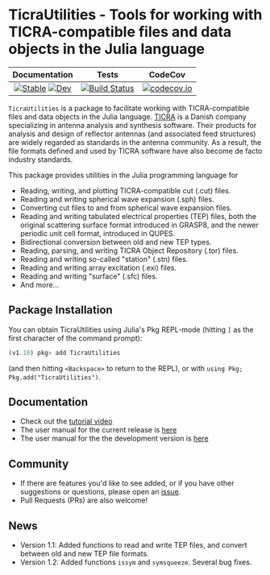 # TicraUtilities - Tools for working with TICRA-compatible files and data objects in the Julia language


| **Documentation**   |  **Tests**     | **CodeCov**  |
|:--------:|:---------------:|:-------:|
|[![Stable](https://img.shields.io/badge/docs-stable-blue.svg)](https://simonp0420.github.io/TicraUtilities.jl/stable)  [![Dev](https://img.shields.io/badge/docs-dev-blue.svg)](https://simonp0420.github.io/TicraUtilities.jl/dev) | [![Build Status](https://github.com/simonp0420/TicraUtilities.jl/actions/workflows/CI.yml/badge.svg?branch=main)](https://github.com/simonp0420/TicraUtilities.jl/actions/workflows/CI.yml?query=branch%3Amain) | [![codecov.io](https://codecov.io/github/simonp0420/TicraUtilities.jl/coverage.svg?branch=main)](https://codecov.io/github/simonp0420/TicraUtilities.jl?branch=main) |




`TicraUtilities` is a package to facilitate working with TICRA-compatible files and data objects in the Julia language. [TICRA](https://www.ticra.com) is a Danish company specializing in antenna analysis and synthesis software. Their products for analysis and design of reflector antennas (and associated feed structures) are widely regarded as standards in the antenna community. As a result, the file formats defined and used by TICRA software have also become de facto industry standards.

This package provides utilities in the Julia programming language for
* Reading, writing, and plotting TICRA-compatible cut (.cut) files.
* Reading and writing spherical wave expansion (.sph) files.
* Converting cut files to and from spherical wave expansion files.
* Reading and writing tabulated electrical properties (TEP) files, both
  the original scattering surface format introduced in GRASP8, and the newer
  periodic unit cell format, introduced in QUPES.
* Bidirectional conversion between old and new TEP types.
* Reading, parsing, and writing TICRA Object Repository (.tor) files.
* Reading and writing so-called "station" (.stn) files.
* Reading and writing array excitation (.exi) files.
* Reading and writing "surface" (.sfc) files.
* And more...



## Package Installation
You can obtain TicraUtilities using Julia's Pkg REPL-mode (hitting `]` as the first character of the command prompt):

```julia
(v1.10) pkg> add TicraUtilities
```

(and then hitting `<Backspace>` to return to the REPL), or with `using Pkg; Pkg.add("TicraUtilities")`.

## Documentation
- Check out the [tutorial video](https://youtu.be/rhinZ-MO9Q4?si=k9A_YCdcqahB5c0J)
- The user manual for the current release is [here](https://simonp0420.github.io/TicraUtilities.jl/stable)
- The user manual for the the development version is [here](https://simonp0420.github.io/TicraUtilities.jl/dev)

## Community
* If there are features you'd like to see added, or if you have other suggestions or questions, please open an 
  [issue](https://github.com/simonp0420/TicraUtilities.jl/issues).
* Pull Requests (PRs) are also welcome!

## News
* Version 1.1: Added functions to read and write TEP files, and convert between old and new TEP file formats.
* Version 1.2: Added functions `issym` and `symsqueeze`.  Several bug fixes.

